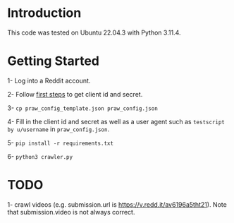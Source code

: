 # Introduction

This code was tested on Ubuntu 22.04.3 with Python 3.11.4.

# Getting Started

1- Log into a Reddit account.

2- Follow [first steps](https://github.com/reddit-archive/reddit/wiki/OAuth2-Quick-Start-Example#first-steps) to get client id and secret.

3- `cp praw_config_template.json praw_config.json`

4- Fill in the client id and secret as well as a user agent such as `testscript by u/username` in `praw_config.json`.

5- `pip install -r requirements.txt`

6- `python3 crawler.py`

# TODO

1- crawl videos (e.g. submission.url is https://v.redd.it/av6196a5tht21). Note that submission.video is not always correct.
